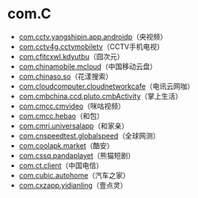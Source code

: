 # com.C

- [com.cctv.yangshipin.app.androidp](./com.cctv.yangshipin.app.androidp/readme.md)（央视频）
- [com.cctv4g.cctvmobiletv](./com.cctv4g.cctvmobiletv/readme.md)（CCTV手机电视）
- [com.cfitcxwl.kdyutbu](./com.cfitcxwl.kdyutbu/readme.md)（囧次元）
- [com.chinamobile.mcloud](./com.chinamobile.mcloud/readme.md)（中国移动云盘）
- [com.chinaso.so](./com.chinaso.so/readme.md)（花漾搜索）
- [com.cloudcomputer.cloudnetworkcafe](./com.cloudcomputer.cloudnetworkcafe/readme.md)（电讯云网咖）
- [com.cmbchina.ccd.pluto.cmbActivity](./com.cmbchina.ccd.pluto.cmbActivity/readme.md)（掌上生活）
- [com.cmcc.cmvideo](./com.cmcc.cmvideo/readme.md)（咪咕视频）
- [com.cmcc.hebao](./com.cmcc.hebao/readme.md)（和包）
- [com.cmri.universalapp](./com.cmri.universalapp/readme.md)（和家亲）
- [com.cnspeedtest.globalspeed](./com.cnspeedtest.globalspeed/readme.md)（全球网测）
- [com.coolapk.market](./com.coolapk.market/readme.md)（酷安）
- [com.cssq.pandaplayet](./com.cssq.pandaplayet/readme.md)（熊猫短剧）
- [com.ct.client](./com.ct.client/readme.md)（中国电信）
- [com.cubic.autohome](./com.cubic.autohome/readme.md)（汽车之家）
- [com.cxzapp.yidianling](./com.cxzapp.yidianling/readme.md)（壹点灵）
